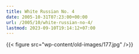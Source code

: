 ```yaml
---
title: White Russian No. 4
date: 2005-10-31T07:23:00+00:00
url: /2005/10/white-russian-no-4/
lastmod: 2023-09-10T19:14:12+07:00
---
```

{{< figure src="wp-content/old-images/177.jpg" />}}
